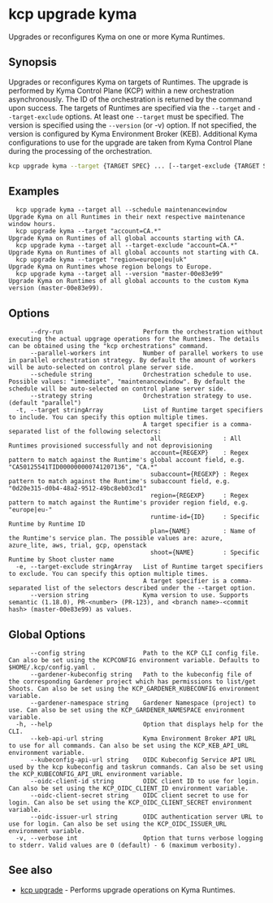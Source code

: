 # kcp upgrade kyma

Upgrades or reconfigures Kyma on one or more Kyma Runtimes.

## Synopsis

Upgrades or reconfigures Kyma on targets of Runtimes.
The upgrade is performed by Kyma Control Plane (KCP) within a new orchestration asynchronously. The ID of the orchestration is returned by the command upon success.
The targets of Runtimes are specified via the `--target` and `--target-exclude` options. At least one `--target` must be specified.
The version is specified using the `--version` (or -v) option. If not specified, the version is configured by Kyma Environment Broker (KEB).
Additional Kyma configurations to use for the upgrade are taken from Kyma Control Plane during the processing of the orchestration.

```bash
kcp upgrade kyma --target {TARGET SPEC} ... [--target-exclude {TARGET SPEC} ...] [flags]
```

## Examples

```
  kcp upgrade kyma --target all --schedule maintenancewindow     Upgrade Kyma on all Runtimes in their next respective maintenance window hours.
  kcp upgrade kyma --target "account=CA.*"                       Upgrade Kyma on Runtimes of all global accounts starting with CA.
  kcp upgrade kyma --target all --target-exclude "account=CA.*"  Upgrade Kyma on Runtimes of all global accounts not starting with CA.
  kcp upgrade kyma --target "region=europe|eu|uk"                Upgrade Kyma on Runtimes whose region belongs to Europe.
  kcp upgrade kyma --target all --version "master-00e83e99"      Upgrade Kyma on Runtimes of all global accounts to the custom Kyma version (master-00e83e99).
```

## Options

```
      --dry-run                      Perform the orchestration without executing the actual upgrage operations for the Runtimes. The details can be obtained using the "kcp orchestrations" command.
      --parallel-workers int         Number of parallel workers to use in parallel orchestration strategy. By default the amount of workers will be auto-selected on control plane server side.
      --schedule string              Orchestration schedule to use. Possible values: "immediate", "maintenancewindow". By default the schedule will be auto-selected on control plane server side.
      --strategy string              Orchestration strategy to use. (default "parallel")
  -t, --target stringArray           List of Runtime target specifiers to include. You can specify this option multiple times.
                                     A target specifier is a comma-separated list of the following selectors:
                                       all                 : All Runtimes provisioned successfully and not deprovisioning
                                       account={REGEXP}    : Regex pattern to match against the Runtime's global account field, e.g. "CA50125541TID000000000741207136", "CA.*"
                                       subaccount={REGEXP} : Regex pattern to match against the Runtime's subaccount field, e.g. "0d20e315-d0b4-48a2-9512-49bc8eb03cd1"
                                       region={REGEXP}     : Regex pattern to match against the Runtime's provider region field, e.g. "europe|eu-"
                                       runtime-id={ID}     : Specific Runtime by Runtime ID
                                       plan={NAME}         : Name of the Runtime's service plan. The possible values are: azure, azure_lite, aws, trial, gcp, openstack
                                       shoot={NAME}        : Specific Runtime by Shoot cluster name
  -e, --target-exclude stringArray   List of Runtime target specifiers to exclude. You can specify this option multiple times.
                                     A target specifier is a comma-separated list of the selectors described under the --target option.
      --version string               Kyma version to use. Supports semantic (1.18.0), PR-<number> (PR-123), and <branch name>-<commit hash> (master-00e83e99) as values.
```

## Global Options

```
      --config string                Path to the KCP CLI config file. Can also be set using the KCPCONFIG environment variable. Defaults to $HOME/.kcp/config.yaml .
      --gardener-kubeconfig string   Path to the kubeconfig file of the corresponding Gardener project which has permissions to list/get Shoots. Can also be set using the KCP_GARDENER_KUBECONFIG environment variable.
      --gardener-namespace string    Gardener Namespace (project) to use. Can also be set using the KCP_GARDENER_NAMESPACE environment variable.
  -h, --help                         Option that displays help for the CLI.
      --keb-api-url string           Kyma Environment Broker API URL to use for all commands. Can also be set using the KCP_KEB_API_URL environment variable.
      --kubeconfig-api-url string    OIDC Kubeconfig Service API URL used by the kcp kubeconfig and taskrun commands. Can also be set using the KCP_KUBECONFIG_API_URL environment variable.
      --oidc-client-id string        OIDC client ID to use for login. Can also be set using the KCP_OIDC_CLIENT_ID environment variable.
      --oidc-client-secret string    OIDC client secret to use for login. Can also be set using the KCP_OIDC_CLIENT_SECRET environment variable.
      --oidc-issuer-url string       OIDC authentication server URL to use for login. Can also be set using the KCP_OIDC_ISSUER_URL environment variable.
  -v, --verbose int                  Option that turns verbose logging to stderr. Valid values are 0 (default) - 6 (maximum verbosity).
```

## See also

* [kcp upgrade](kcp_upgrade.md)	 - Performs upgrade operations on Kyma Runtimes.

